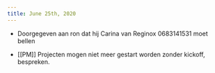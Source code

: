 ```yaml
---
title: June 25th, 2020
---
```


- Doorgegeven aan ron dat hij Carina van Reginox 0683141531 moet bellen

- [[PM]] Projecten mogen niet meer gestart worden zonder kickoff, bespreken. 
